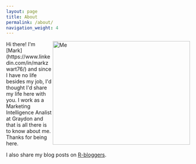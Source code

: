 ```yaml
---
layout: page
title: About
permalink: /about/
navigation_weight: 4
---
```


<img src="/_pages/me1.jpg" alt="Me" width="376" height="284" align="right"/>
Hi there! I'm [Mark](https://www.linkedin.com/in/markzwart76/) and since I have no life besides my job, I'd thought I'd share my life here with you. I work as a Marketing Intelligence Analist at Graydon and that is all there is to know about me. Thanks for being here.

I also share my blog posts on [R-bloggers](https://www.r-bloggers.com).
